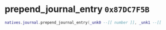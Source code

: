 # prepend_journal_entry `0x87DC7F5B`

```lua
natives.journal.prepend_journal_entry(_unk0 --[[ number ]], _unk1 --[[ number ]])
```